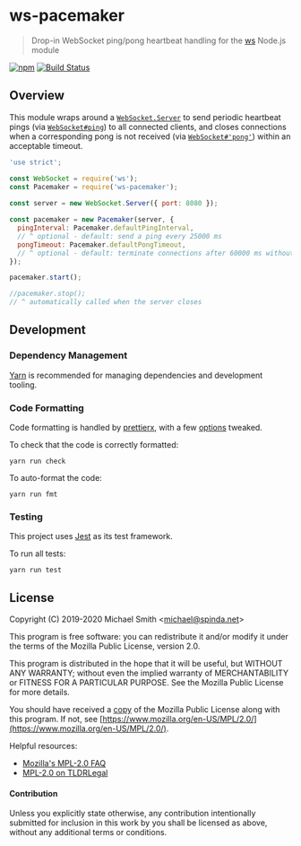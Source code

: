 # ws-pacemaker

> Drop-in WebSocket ping/pong heartbeat handling for the [ws](https://github.com/websockets/ws)
> Node.js module

[![npm](https://img.shields.io/npm/v/ws-pacemaker)](https://npmjs.com/package/ws-pacemaker)
[![Build Status](https://img.shields.io/travis/spinda/ws-pacemaker/master)](https://travis-ci.org/spinda/ws-pacemaker)

## Overview

This module wraps around a
[`WebSocket.Server`](https://github.com/websockets/ws/blob/master/doc/ws.md#class-websocketserver)
to send periodic heartbeat pings (via
[`WebSocket#ping`](https://github.com/websockets/ws/blob/master/doc/ws.md#websocketpingdata-mask-callback))
to all connected clients,
and closes connections when a corresponding pong is not received (via
[`WebSocket#'pong'`](https://github.com/websockets/ws/blob/master/doc/ws.md#event-pong)) within an
acceptable timeout.

```js
'use strict';

const WebSocket = require('ws');
const Pacemaker = require('ws-pacemaker');
 
const server = new WebSocket.Server({ port: 8080 });

const pacemaker = new Pacemaker(server, {
  pingInterval: Pacemaker.defaultPingInterval,
  // ^ optional - default: send a ping every 25000 ms
  pongTimeout: Pacemaker.defaultPongTimeout,
  // ^ optional - default: terminate connections after 60000 ms without a pong
});

pacemaker.start();

//pacemaker.stop();
// ^ automatically called when the server closes
```

## Development

### Dependency Management

[Yarn](https://yarnpkg.com) is recommended for managing dependencies and development tooling.

### Code Formatting

Code formatting is handled by [prettierx](https://github.com/brodybits/prettierx), with a few
[options](.prettierrc.toml) tweaked.

To check that the code is correctly formatted:

```
yarn run check
```

To auto-format the code:

```
yarn run fmt
```

### Testing

This project uses [Jest](https://jestjs.io/) as its test framework.

To run all tests:

```
yarn run test
```

## License

Copyright (C) 2019-2020 Michael Smith &lt;michael@spinda.net&gt;

This program is free software: you can redistribute it and/or modify it under the terms of the
Mozilla Public License, version 2.0.

This program is distributed in the hope that it will be useful, but WITHOUT ANY WARRANTY; without
even the implied warranty of MERCHANTABILITY or FITNESS FOR A PARTICULAR PURPOSE. See the Mozilla
Public License for more details.

You should have received a [copy](LICENSE) of the Mozilla Public License along with this program.
If not, see [https://www.mozilla.org/en-US/MPL/2.0/](https://www.mozilla.org/en-US/MPL/2.0/).

Helpful resources:

- [Mozilla's MPL-2.0 FAQ](https://www.mozilla.org/en-US/MPL/2.0/FAQ/)
- [MPL-2.0 on TLDRLegal](https://tldrlegal.com/license/mozilla-public-license-2.0-\(mpl-2\))

#### Contribution

Unless you explicitly state otherwise, any contribution intentionally submitted for inclusion in
this work by you shall be licensed as above, without any additional terms or conditions.
